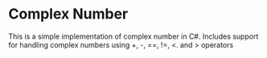 # Complex Number

This is a simple implementation of complex number in C#. Includes support for handling complex numbers using +, -, ==, !=, <. and > operators
